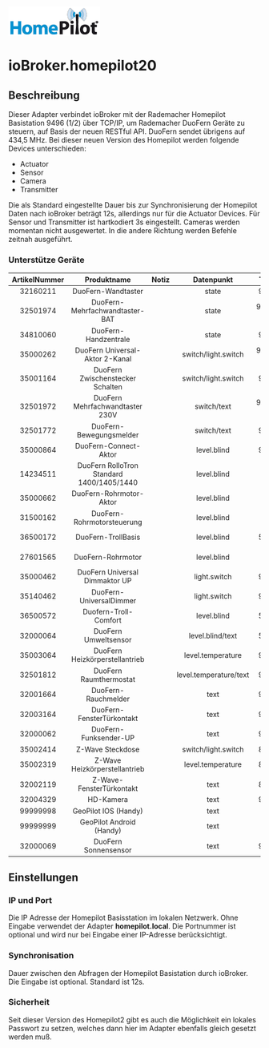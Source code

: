 ![Logo](../../admin/homepilot.png)
# ioBroker.homepilot20

## Beschreibung
Dieser Adapter verbindet ioBroker mit der Rademacher Homepilot Basistation 9496 (1/2) über TCP/IP, um Rademacher DuoFern Geräte zu steuern, auf Basis der neuen RESTful API. DuoFern sendet übrigens auf 434,5 MHz.
Bei dieser neuen Version des Homepilot werden folgende Devices unterschieden:
* Actuator
* Sensor
* Camera
* Transmitter

Die als Standard eingestellte Dauer bis zur Synchronisierung der Homepilot Daten nach ioBroker beträgt 12s, allerdings nur für die Actuator Devices.
Für Sensor und Transmitter ist hartkodiert 3s eingestellt. Cameras werden momentan nicht ausgewertet. In die andere Richtung werden Befehle zeitnah ausgeführt. 

### Unterstütze Geräte
| ArtikelNummer | Produktname                                | Notiz                      |  Datenpunkt            |   Type  |   Bereich            |   Werte    |
|:-------------:|:------------------------------------------:|:--------------------------:|:----------------------:|:-------:|:--------------------:|:----------:|
|   32160211    |  DuoFern-Wandtaster                        |                            | state                  |  9494   | Transmitter          |            |
|   32501974    |  DuoFern-Mehrfachwandtaster-BAT            |                            | state                  |  9494-1 | Transmitter          |            |
|   34810060    |  DuoFern-Handzentrale                      |                            | state                  |  9493   | Transmitter          |            |
|   35000262    |  DuoFern Universal-Aktor 2-Kanal           |                            | switch/light.switch    |  9470-2 | Actuator             | true/false |
|   35001164    |  DuoFern Zwischenstecker Schalten          |                            | switch/light.switch    |  9472   | Actuator             | true/false |
|   32501972    |  DuoFern Mehrfachwandtaster 230V           |                            | switch/text            |  9494-2 | Actuator/Transmitter | true/false |
|   32501772    |  DuoFern-Bewegungsmelder                   |                            | switch/text            |  9484   | Actuator/Sensor      | true/false |
|   35000864    |  DuoFern-Connect-Aktor                     |                            | level.blind            |  9477   | Actuator             | 0 - 100 %  |
|   14234511    |  DuoFern RolloTron Standard 1400/1405/1440 |                            | level.blind            |         | Actuator             | 0 - 100 %  |
|   35000662    |  DuoFern-Rohrmotor-Aktor                   |                            | level.blind            |         | Actuator             | 0 - 100 %  |
|   31500162    |  DuoFern-Rohrmotorsteuerung                |                            | level.blind            |         | Actuator             | 0 - 100 %  |
|   36500172    |  DuoFern-TrollBasis                        |                            | level.blind            |  5615   | Actuator             | 0 - 100 %  |
|   27601565    |  DuoFern-Rohrmotor                         |                            | level.blind            |         | Actuator             | 0 - 100 %  |
|   35000462    |  DuoFern Universal Dimmaktor UP            |                            | light.switch           |  9476   | Actuator             | 0 - 100 %  |
|   35140462    |  DuoFern-UniversalDimmer                   |                            | light.switch           |  9476   | Actuator             | 0 - 100 %  |
|   36500572    |  Duofern-Troll-Comfort                     |                            | level.blind            |  5665   | Actuator             | 0 - 100 %  |
|   32000064    |  DuoFern Umweltsensor                      |                            | level.blind/text       |  5665   | Actuator/Sensor      | 0 - 100 %  |
|   35003064    |  DuoFern Heizkörperstellantrieb            |                            | level.temperature      |  9433   | Actuator             | 4 - 28°C   |
|   32501812    |  DuoFern Raumthermostat                    |                            | level.temperature/text |  9485   | Actuator/Sensor      | 4 - 40°C   |
|   32001664    |  DuoFern-Rauchmelder                       |                            | text                   |  9481   | Sensor               |            |
|   32003164    |  DuoFern-FensterTürkontakt                 |                            | text                   |  9431   | Sensor               |            |
|   32000062    |  DuoFern-Funksender-UP                     |                            | text                   |  9497   | Sensor               |            |
|   35002414    |  Z-Wave Steckdose                          |                            | switch/light.switch    |  8434   | Actuator             | true/false |
|   35002319    |  Z-Wave Heizkörperstellantrieb             |                            | level.temperature      |  8433   | Actuator             | 4 - 28°C   |
|   32002119    |  Z-Wave-FensterTürkontakt                  |                            | text                   |  8431   | Sensor               |            |
|   32004329    |  HD-Kamera                                 |                            | text                   |  9487   | Sensor               |            |
|   99999998    |  GeoPilot IOS (Handy)                      |                            | text                   |         | Sensor               |            |
|   99999999    |  GeoPilot Android (Handy)                  |                            | text                   |         | Sensor               |            |
|   32000069    |  DuoFern Sonnensensor                      |                            | text                   |  9478   | Sensor               |            |


## Einstellungen
### IP und Port
Die IP Adresse der Homepilot Basisstation im lokalen Netzwerk. Ohne Eingabe verwendet der Adapter __homepilot.local__. Die Portnummer ist optional und wird nur bei Eingabe einer IP-Adresse berücksichtigt.

### Synchronisation
Dauer zwischen den Abfragen der Homepilot Basistation durch ioBroker. Die Eingabe ist optional. Standard ist 12s.

### Sicherheit
Seit dieser Version des Homepilot2 gibt es auch die Möglichkeit ein lokales Passwort zu setzen, welches dann hier im Adapter ebenfalls gleich gesetzt werden muß.